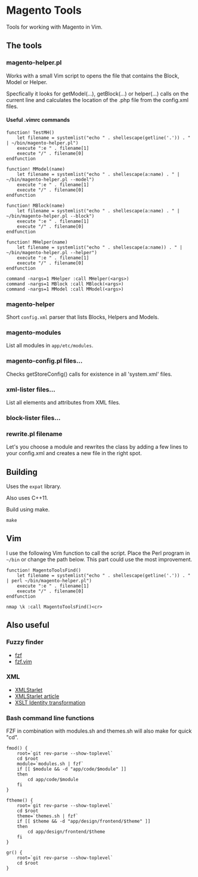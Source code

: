 # Magento Tools

Tools for working with Magento in Vim.

## The tools

### magento-helper.pl

Works with a small Vim script to opens the file that contains the Block, Model
or Helper.

Specfically it looks for getModel(...), getBlock(...) or helper(...) calls on
the current line and calculates the location of the .php file from the
config.xml files.

#### Useful .vimrc commands

    function! TestMH()
        let filename = systemlist("echo " . shellescape(getline('.')) . " | ~/bin/magento-helper.pl")
        execute ":e " . filename[1]
        execute "/" . filename[0]
    endfunction

    function! MModel(name)
        let filename = systemlist("echo " . shellescape(a:name) . " | ~/bin/magento-helper.pl --model")
        execute ":e " . filename[1]
        execute "/" . filename[0]
    endfunction

    function! MBlock(name)
        let filename = systemlist("echo " . shellescape(a:name) . " | ~/bin/magento-helper.pl --block")
        execute ":e " . filename[1]
        execute "/" . filename[0]
    endfunction

    function! MHelper(name)
        let filename = systemlist("echo " . shellescape(a:name)) . " | ~/bin/magento-helper.pl --helper")
        execute ":e " . filename[1]
        execute "/" . filename[0]
    endfunction

    command -nargs=1 MHelper :call MHelper(<args>)
    command -nargs=1 MBlock :call MBlock(<args>)
    command -nargs=1 MModel :call MModel(<args>)

### magento-helper

Short `config.xml` parser that lists Blocks, Helpers and Models.

### magento-modules

List all modules in `app/etc/modules`.

### magento-config.pl files...

Checks getStoreConfig() calls for existence in all 'system.xml' files.

### xml-lister files...

List all elements and attributes from XML files.

### block-lister files...

### rewrite.pl filename

Let's you choose a module and rewrites the class by adding a few lines to your
config.xml and creates a new file in the right spot.

## Building

Uses the `expat` library.

Also uses C++11.

Build using make.

    make

## Vim

I use the following Vim function to call the script. Place the Perl program in
`~/bin` or change the path below. This part could use the most improvement.

    function! MagentoToolsFind()
        let filename = systemlist("echo " . shellescape(getline('.')) . " | perl ~/bin/magento-helper.pl")
        execute ":e " . filename[1]
        execute "/" . filename[0]
    endfunction

    nmap \k :call MagentoToolsFind()<cr>

## Also useful

### Fuzzy finder

* [fzf](https://github.com/junegunn/fzf)
* [fzf.vim](https://github.com/junegunn/fzf.vim)

### XML

* [XMLStarlet](http://xmlstar.sourceforge.net/)
* [XMLStarlet article](http://www.freesoftwaremagazine.com/articles/xml_starlet)
* [XSLT Identity transformation](http://www.usingxml.com/Transforms/XslIdentity)



### Bash command line functions

FZF in combination with modules.sh and themes.sh will also make for quick "cd".

    fmod() {
        root=`git rev-parse --show-toplevel`
        cd $root
        module=`modules.sh | fzf`
        if [[ $module && -d "app/code/$module" ]] 
        then
            cd app/code/$module
        fi
    }

    ftheme() {
        root=`git rev-parse --show-toplevel`
        cd $root
        theme=`themes.sh | fzf`
        if [[ $theme && -d "app/design/frontend/$theme" ]] 
        then
            cd app/design/frontend/$theme
        fi
    }

    gr() {
        root=`git rev-parse --show-toplevel`
        cd $root
    }



